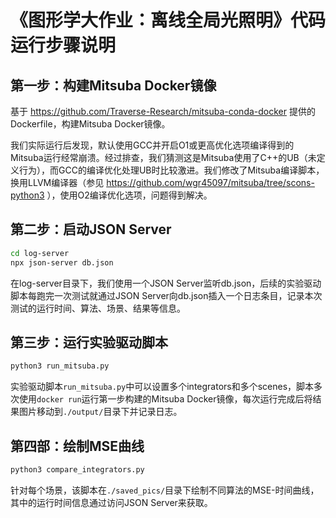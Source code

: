 # 《图形学大作业：离线全局光照明》代码运行步骤说明

## 第一步：构建Mitsuba Docker镜像
基于 https://github.com/Traverse-Research/mitsuba-conda-docker 提供的Dockerfile，构建Mitsuba Docker镜像。

我们实际运行后发现，默认使用GCC并开启O1或更高优化选项编译得到的Mitsuba运行经常崩溃。经过排查，我们猜测这是Mitsuba使用了C++的UB（未定义行为），而GCC的编译优化处理UB时比较激进。我们修改了Mitsuba编译脚本，换用LLVM编译器（参见 https://github.com/wgr45097/mitsuba/tree/scons-python3 ），使用O2编译优化选项，问题得到解决。

## 第二步：启动JSON Server
```bash
cd log-server
npx json-server db.json
```

在log-server目录下，我们使用一个JSON Server监听db.json，后续的实验驱动脚本每跑完一次测试就通过JSON Server向db.json插入一个日志条目，记录本次测试的运行时间、算法、场景、结果等信息。

## 第三步：运行实验驱动脚本
```bash
python3 run_mitsuba.py
```

实验驱动脚本`run_mitsuba.py`中可以设置多个integrators和多个scenes，脚本多次使用`docker run`运行第一步构建的Mitsuba Docker镜像，每次运行完成后将结果图片移动到`./output/`目录下并记录日志。

## 第四部：绘制MSE曲线
```bash
python3 compare_integrators.py
```

针对每个场景，该脚本在`./saved_pics/`目录下绘制不同算法的MSE-时间曲线，其中的运行时间信息通过访问JSON Server来获取。
